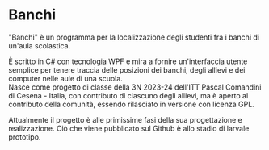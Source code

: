 # Banchi 
"Banchi" è un programma per la localizzazione degli studenti fra i banchi di un'aula scolastica.

È scritto in C# con tecnologia WPF e mira a fornire un'interfaccia utente semplice per tenere traccia delle posizioni dei banchi, degli allievi e dei computer nelle aule di una scuola.  
Nasce come progetto di classe della 3N 2023-24 dell'ITT Pascal Comandini di Cesena - Italia, con contributo di ciascuno degli allievi, ma è aperto al contributo della comunità, essendo rilasciato in versione con licenza GPL.

Attualmente il progetto è alle primissime fasi della sua progettazione e realizzazione. Ciò che viene pubblicato sul Github è allo stadio di larvale prototipo.
